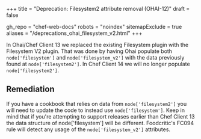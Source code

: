 +++
title = "Deprecation: Filesystem2 attribute removal (OHAI-12)"
draft = false

gh_repo = "chef-web-docs"
robots = "noindex"
sitemapExclude = true
aliases = "/deprecations_ohai_filesystem_v2.html"
+++

In Ohai/Chef Client 13 we replaced the existing Filesystem plugin with
the Filesystem V2 plugin. That was done by having Ohai populate both
`node['filesystem']` and `node['filesystem_v2']` with the data
previously found at `node['filesystem2']`. In Chef Client 14 we will no
longer populate `node['filesystem2']`.

## Remediation

If you have a cookbook that relies on data from `node['filesystem2']`
you will need to update the code to instead use `node['filesystem']`.
Keep in mind that if you're attempting to support releases earlier than
Chef Client 13 the data structure of node\['filesystem'\] will be
different. Foodcritic's FC094 rule will detect any usage of the
`node['filesystem_v2']` attributes.
